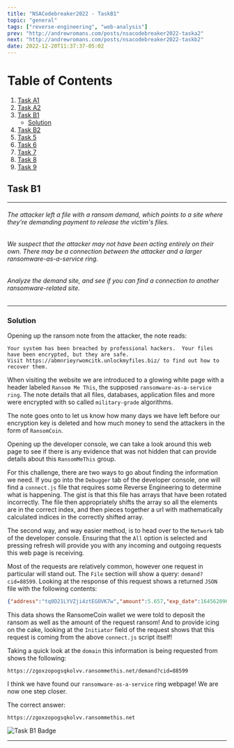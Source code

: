 ```yaml
---
title: "NSACodebreaker2022 - TaskB1"
topic: "general"
tags: ["reverse-engineering", "web-analysis"]
prev: "http://andrewromans.com/posts/nsacodebreaker2022-taska2"
next: "http://andrewromans.com/posts/nsacodebreaker2022-taskb2"
date: 2022-12-20T11:37:37-05:02
---
```


# Table of Contents
1. [Task A1](http://andrewromans.com/posts/nsacodebreaker2022-taska1)
2. [Task A2](http://andrewromans.com/posts/nsacodebreaker2022-taska2)
3. [Task B1](#task-b1)
	- [Solution](#solution)
4. [Task B2](http://andrewromans.com/posts/nsacodebreaker2022-taskb2/)
5. [Task 5](http://andrewromans.com/posts/nsacodebreaker2022-task5/)
6. [Task 6](http://andrewromans.com/posts/nsacodebreaker2022-task6/)
7. [Task 7](http://andrewromans.com/posts/nsacodebreaker2022-task7/)
8. [Task 8](http://andrewromans.com/posts/nsacodebreaker2022-task8/)
9. [Task 9](http://andrewromans.com/posts/nsacodebreaker2022-task9/)

## Task B1

- - -
###### The attacker left a file with a ransom demand, which points to a site where they're demanding payment to release the victim's files.

###### We suspect that the attacker may not have been acting entirely on their own. There may be a connection between the attacker and a larger ransomware-as-a-service ring.

###### Analyze the demand site, and see if you can find a connection to another ransomware-related site.
- - - 

### Solution

Opening up the ransom note from the attacker, the note reads:

```
Your system has been breached by professional hackers.  Your files have been encrypted, but they are safe.
Visit https://abmnrieyrwomcitk.unlockmyfiles.biz/ to find out how to recover them.
```

When visiting the website we are introduced to a glowing white page with a header labeled `Ransom Me This`, the supposed `ransomware-as-a-service ring`. The note details that all files, databases, application files and more were encrypted with so called `military-grade` algorithms. 

The note goes onto to let us know how many days we have left before our encryption key is deleted and how much money to send the attackers in the form of `RansomCoin`. 

Opening up the developer console, we can take a look around this web page to see if there is any evidence that was not hidden that can provide details about this `RansomMeThis` group.

For this challenge, there are two ways to go about finding the information we need. If you go into the `Debugger` tab of the developer console, one will find a `connect.js` file that requires some Reverse Engineering to determine what is happening. The gist is that this file has arrays that have been rotated incorrectly. The file then appropriately shifts the array so all the elements are in the correct index, and then pieces together a url with mathematically calculated indices in the correctly shifted array. 

The second way, and way easier method, is to head over to the `Network` tab of the developer console. Ensuring that the `All` option is selected and pressing refresh will provide you with any incoming and outgoing requests this web page is receiving. 

Most of the requests are relatively common, however one request in particular will stand out. The `File` section will show a query: `demand?cid=88599`. Looking at the response of this request shows a returned `JSON` file with the following contents:

```json
{"address":"tq0D21LYVZji4ztEGOVK7w","amount":5.657,"exp_date":1645620962}
```

This data shows the RansomeCoin wallet we were told to deposit the ransom as well as the amount of the request ransom! And to provide icing on the cake, looking at the `Initiator` field of the request shows that this request is coming from the above `connect.js` script itself! 

Taking a quick look at the `domain` this information is being requested from shows the following:

```
https://zgoxzopogsqkolvv.ransommethis.net/demand?cid=88599
```

I think we have found our `ransomware-as-a-service` ring webpage! We are now one step closer.

The correct answer:

`https://zgoxzopogsqkolvv.ransommethis.net`

![Task B1 Badge](/posts/badgeb1.png "Task B1 Badge")

- - -
